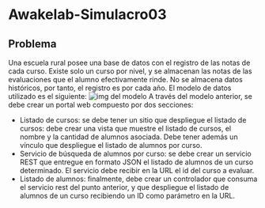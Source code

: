 # Awakelab-Simulacro03
## Problema
Una escuela rural posee una base de datos con el registro de las notas de cada curso. Existe solo
un curso por nivel, y se almacenan las notas de las evaluaciones que el alumno efectivamente
rinde. No se almacena datos históricos, por tanto, el registro es por cada año.
El modelo de datos utilizado es el siguiente:
![img del modelo]()
A través del modelo anterior, se debe crear un portal web compuesto por dos secciones:
- Listado de cursos: se debe tener un sitio que despliegue el listado de cursos: debe crear
una vista que muestre el listado de cursos, el nombre y la cantidad de alumnos asociada.
Debe tener además un vínculo que despliegue el listado de alumnos por curso.
- Servicio de búsqueda de alumnos por curso: se debe crear un servicio REST que entregue
en formato JSON el listado de alumnos de un curso determinado. El servicio debe recibir
en la URL el id del curso a evaluar.
- Listado de alumnos: finalmente, debe crear un controlador que consuma el servicio rest
del punto anterior, y que despliegue el listado de alumnos de un curso recibiendo un ID
como parámetro en la URL.